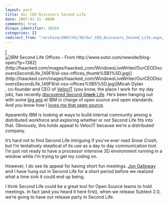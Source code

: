 ```yaml
---
layout: post
title: Our CEO Discovers Second Life
date: 2007-01-31 -0800
comments: true
disqus_identifier: 18204
categories: []
redirect_from: "/archive/2007/01/30/Our_CEO_Discovers_Second_Life.aspx/"
---
```


[![IBM Second Life Offices - From
http://www.sutor.com/newsite/blog-open/?p=1382](http://haacked.com/images/haacked_com/WindowsLiveWriter/OurCEODiscoversSecondLife_149F9/sl-oss-offices_thumb%5B1%5D.jpg)](http://haacked.com/images/haacked_com/WindowsLiveWriter/OurCEODiscoversSecondLife_149F9/sl-oss-offices%5B5%5D.jpg)[Micah
Dylan](http://haacked.com/images/haacked_com/WindowsLiveWriter/OurCEODiscoversSecondLife_149F9/sl-oss-offices%5B2%5D.jpg "Micah Dylan’s Blog"),
co-founder and CEO of [VelocIT](http://veloc-it.com/ "VelocIT") (you
know, the place I work for my day job), has recently [discovered Second
~~Crack~~
Life](http://micahdylan.com/archive/2007/01/31/Second-Life-Second-Office.aspx "Second Life").
He’s been hanging out with some [big
wig](http://www.sutor.com/newsite/blog-open/index.php "Bob Sutor") at
IBM in charge of open source and open standards. And you know how I
[loves me that open
source](http://haacked.com/category/32.aspx "Open Source Category").

Apparently IBM is looking at ways to build internal community among a
distributed workforce and exploring whether or not Second Life fits into
that. Obviously, this holds appeal to VelocIT because we’re a
distributed company.

It’s hard not to find Second Life intriguing if you’ve ever read *Snow
Crash*, but I’m tentatively skeptical of its use as a day to day
communication tool. I’m just not ready to have a processor intensive 3D
environment running in a window while I’m trying to get my coding on.

However, I do see its appeal for having short fun meetings. [Jon
Galloway](http://weblogs.asp.net/jgalloway/ "Jon Galloway’s Blog") and I
have hung out in Second Life for a short period before we realized what
a time sink it could end up being.

I think Second Life could be a great tool for Open Source teams to hold
meetings. In fact (and you heard it here first), when we release Subtext
2.0, we’re going to have our release party in Second Life.

